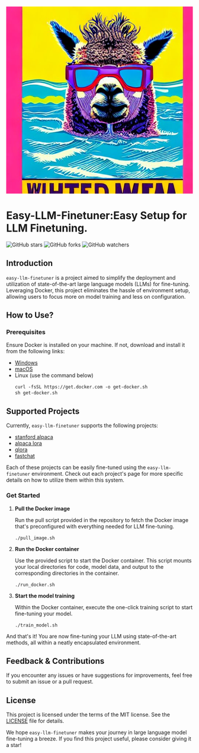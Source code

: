 <p align="center">
    <img src="./assets/logo.jpg" alt="logo">
</p>

# Easy-LLM-Finetuner:Easy Setup for LLM Finetuning.

![GitHub stars](https://img.shields.io/github/stars/Antlera/easy-llm-finetuner?style=social)
![GitHub forks](https://img.shields.io/github/forks/Antlera/easy-llm-finetuner?style=social)
![GitHub watchers](https://img.shields.io/github/watchers/Antlera/easy-llm-finetuner?style=social)

## Introduction

`easy-llm-finetuner` is a project aimed to simplify the deployment and utilization of state-of-the-art large language models (LLMs) for fine-tuning. Leveraging Docker, this project eliminates the hassle of environment setup, allowing users to focus more on model training and less on configuration.

## How to Use?

### Prerequisites

Ensure Docker is installed on your machine. If not, download and install it from the following links:

- [Windows](https://download.docker.com/win/stable/Docker%20for%20Windows%20Installer.exe)
- [macOS](https://download.docker.com/mac/stable/Docker.dmg)
- Linux (use the command below)
  ```shell
  curl -fsSL https://get.docker.com -o get-docker.sh
  sh get-docker.sh
  ```

## Supported Projects

Currently, `easy-llm-finetuner` supports the following projects:

- [stanford alpaca](https://github.com/tatsu-lab/stanford_alpaca)
- [alpaca lora](https://github.com/tloen/alpaca-lora)
- [qlora](https://github.com/artidoro/qlora)
- [fastchat](https://github.com/lm-sys/FastChat)

Each of these projects can be easily fine-tuned using the `easy-llm-finetuner` environment. Check out each project's page for more specific details on how to utilize them within this system.

### Get Started

1. **Pull the Docker image**

   Run the pull script provided in the repository to fetch the Docker image that's preconfigured with everything needed for LLM fine-tuning.

   ```shell
   ./pull_image.sh
   ```

2. **Run the Docker container**

   Use the provided script to start the Docker container. This script mounts your local directories for code, model data, and output to the corresponding directories in the container.

   ```shell
   ./run_docker.sh
   ```

3. **Start the model training**

   Within the Docker container, execute the one-click training script to start fine-tuning your model.

   ```shell
   ./train_model.sh
   ```

And that's it! You are now fine-tuning your LLM using state-of-the-art methods, all within a neatly encapsulated environment.

## Feedback & Contributions

If you encounter any issues or have suggestions for improvements, feel free to submit an issue or a pull request.

## License

This project is licensed under the terms of the MIT license. See the [LICENSE](LICENSE) file for details.

We hope `easy-llm-finetuner` makes your journey in large language model fine-tuning a breeze. If you find this project useful, please consider giving it a star!

